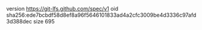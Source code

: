 version https://git-lfs.github.com/spec/v1
oid sha256:ede7bcbdf58d8ef8a96f5646101833ad4a2cfc3009be4d3336c97afd3d388dec
size 695
